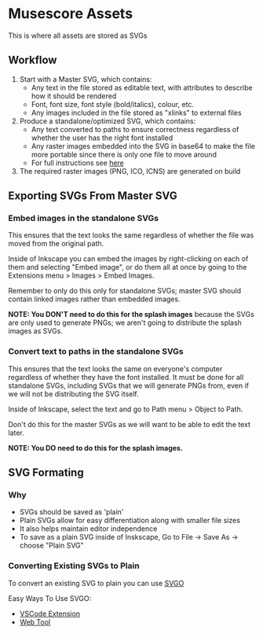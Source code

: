 # Musescore Assets

This is where all assets are stored as SVGs

## Workflow

1. Start with a Master SVG, which contains:
    - Any text in the file stored as editable text, with attributes to describe how it should be rendered
    - Font, font size, font style (bold/italics), colour, etc.
    - Any images included in the file stored as "xlinks" to external files
2. Produce a standalone/optimized SVG, which contains:
    - Any text converted to paths to ensure correctness regardless of whether the user has the right font installed
    - Any raster images embedded into the SVG in base64 to make the file more portable since there is only one file to move around
    - For full instructions see [here](#Exporting-SVGs-From-Master-SVG)
3. The required raster images (PNG, ICO, ICNS) are generated on build

## Exporting SVGs From Master SVG

### Embed images in the standalone SVGs

This ensures that the text looks the same regardless of whether the file was moved from the original path.

Inside of Inkscape you can embed the images by right-clicking on each of them and selecting "Embed image", or do them all at once by going to the Extensions menu > Images > Embed Images.

Remember to only do this only for standalone SVGs; master SVG should contain linked images rather than embedded images.

**NOTE: You DON'T need to do this for the splash images** because the SVGs are only used to generate PNGs; we aren't going to distribute the splash images as SVGs.

### Convert text to paths in the standalone SVGs

This ensures that the text looks the same on everyone's computer regardless of whether they have the font installed. It must be done for all standalone SVGs, including SVGs that we will generate PNGs from, even if we will not be distributing the SVG itself.

Inside of Inkscape, select the text and go to Path menu > Object to Path.

Don't do this for the master SVGs as we will want to be able to edit the text later.

**NOTE: You DO need to do this for the splash images.**

## SVG Formating

### Why

- SVGs should be saved as 'plain'
- Plain SVGs allow for easy differentiation along with smaller file sizes
- It also helps maintain editor independence
- To save as a plain SVG inside of Inskscape, Go to File -> Save As -> choose "Plain SVG"

### Converting Existing SVGs to Plain

To convert an existing SVG to plain you can use [SVGO](https://github.com/svg/svgo)

Easy Ways To Use SVGO:
- [VSCode Extension](https://github.com/lishu/vscode-svg)
- [Web Tool](https://jakearchibald.github.io/svgomg/)
